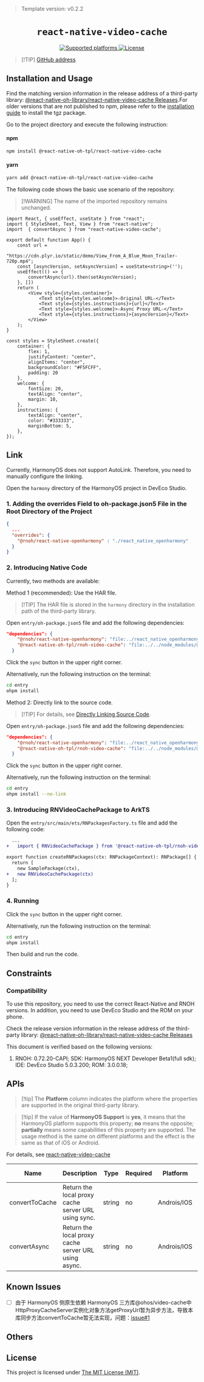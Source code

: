 > Template version: v0.2.2

<p align="center">
  <h1 align="center"> <code>react-native-video-cache</code> </h1>
</p>
<p align="center">
    <a href="https://github.com/zhigang1992/react-native-video-cache">
        <img src="https://img.shields.io/badge/platforms-android%20|%20ios%20|%20harmony%20-lightgrey.svg" alt="Supported platforms" />
    </a>
    <a href="https://www.mit-license.org/">
        <img src="https://img.shields.io/badge/license-MIT-green.svg" alt="License" />
        <!-- <img src="https://img.shields.io/badge/license-Apache-blue.svg" alt="License" /> -->
    </a>
</p>

> [!TIP] [GitHub address](https://github.com/react-native-oh-library/react-native-video-cache)

## Installation and Usage

Find the matching version information in the release address of a third-party library: [@react-native-oh-library/react-native-video-cache Releases](https://github.com/react-native-oh-library/react-native-video-cache/releases).For older versions that are not published to npm, please refer to the [installation guide](/en/tgz-usage-en.md) to install the tgz package.

Go to the project directory and execute the following instruction:



<!-- tabs:start -->

#### **npm**

```bash
npm install @react-native-oh-tpl/react-native-video-cache
```

#### **yarn**

```bash
yarn add @react-native-oh-tpl/react-native-video-cache
```

<!-- tabs:end -->

The following code shows the basic use scenario of the repository:

> [!WARNING] The name of the imported repository remains unchanged.

```tsx
import React, { useEffect, useState } from "react";
import { StyleSheet, Text, View } from "react-native";
import  { convertAsync } from "react-native-video-cache";

export default function App() {
    const url =
        "https://cdn.plyr.io/static/demo/View_From_A_Blue_Moon_Trailer-720p.mp4";
    const [asyncVersion, setAsyncVersion] = useState<string>('');
    useEffect(() => {
        convertAsync(url).then(setAsyncVersion);
    }, [])
    return (
        <View style={styles.container}>
            <Text style={styles.welcome}>☆Original URL☆</Text>
            <Text style={styles.instructions}>{url}</Text>
            <Text style={styles.welcome}>☆Async Proxy URL☆</Text>
            <Text style={styles.instructions}>{asyncVersion}</Text>
        </View>
    );
}

const styles = StyleSheet.create({
    container: {
        flex: 1,
        justifyContent: "center",
        alignItems: "center",
        backgroundColor: "#F5FCFF",
        padding: 20
    },
    welcome: {
        fontSize: 20,
        textAlign: "center",
        margin: 10,
    },
    instructions: {
        textAlign: "center",
        color: "#333333",
        marginBottom: 5,
    },
});
```

## Link

Currently, HarmonyOS does not support AutoLink. Therefore, you need to manually configure the linking.

Open the `harmony` directory of the HarmonyOS project in DevEco Studio.

### 1. Adding the overrides Field to oh-package.json5 File in the Root Directory of the Project

```json
{
  ...
  "overrides": {
    "@rnoh/react-native-openharmony" : "./react_native_openharmony"
  }
}
```

### 2. Introducing Native Code

Currently, two methods are available:

Method 1 (recommended): Use the HAR file.

> [!TIP] The HAR file is stored in the `harmony` directory in the installation path of the third-party library.

Open `entry/oh-package.json5` file and add the following dependencies:

```json
"dependencies": {
    "@rnoh/react-native-openharmony": "file:../react_native_openharmony",
    "@react-native-oh-tpl/rnoh-video-cache": "file:../../node_modules/@react-native-oh-tpl/react-native-video-cache/harmony/react_native_video_cache.har"
  }
```

Click the `sync` button in the upper right corner.

Alternatively, run the following instruction on the terminal:

```bash
cd entry
ohpm install
```

Method 2: Directly link to the source code.

> [!TIP] For details, see [Directly Linking Source Code](/en/link-source-code.md).

Open `entry/oh-package.json5` file and add the following dependencies:

```json
"dependencies": {
    "@rnoh/react-native-openharmony": "file:../react_native_openharmony",
    "@react-native-oh-tpl/rnoh-video-cache": "file:../../node_modules/@react-native-oh-tpl/react-native-video-cache/harmony/react_native_video_cache"
  }
```

Click the `sync` button in the upper right corner.

Alternatively, run the following instruction on the terminal:

```bash
cd entry
ohpm install --no-link
```

### 3. Introducing RNVideoCachePackage to ArkTS

Open the `entry/src/main/ets/RNPackagesFactory.ts` file and add the following code:

```diff
  ...
+   import { RNVideoCachePackage } from '@react-native-oh-tpl/rnoh-video-cache/ts';

export function createRNPackages(ctx: RNPackageContext): RNPackage[] {
  return [
    new SamplePackage(ctx),
+   new RNVideoCachePackage(ctx)
  ];
}
```

### 4. Running

Click the `sync` button in the upper right corner.

Alternatively, run the following instruction on the terminal:

```bash
cd entry
ohpm install
```

Then build and run the code.

## Constraints

### Compatibility

To use this repository, you need to use the correct React-Native and RNOH versions. In addition, you need to use DevEco Studio and the ROM on your phone.

Check the release version information in the release address of the third-party library: [@react-native-oh-library/react-native-video-cache Releases](https://github.com/react-native-oh-library/react-native-video-cache/releases)

This document is verified based on the following versions:

1. RNOH: 0.72.20-CAPI; SDK: HarmonyOS NEXT Developer Beta1(full sdk); IDE: DevEco Studio 5.0.3.200; ROM: 3.0.0.18;

## APIs

> [!tip] The **Platform** column indicates the platform where the properties are supported in the original third-party library.

> [!tip] If the value of **HarmonyOS Support** is **yes**, it means that the HarmonyOS platform supports this property; **no** means the opposite; **partially** means some capabilities of this property are supported. The usage method is the same on different platforms and the effect is the same as that of iOS or Android.

For details, see [react-native-video-cache](https://github.com/zhigang1992/react-native-video-cache)

| Name           | Description                                          | Type   | Required | Platform    | HarmonyOS Support |
| -------------- | ---------------------------------------------------- | ------ | -------- | ----------- | ----------------- |
| convertToCache | Return the local proxy cache server URL using sync.  | string | no       | Androis/IOS | no                |
| convertAsync   | Return the local proxy cache server URL using async. | string | no       | Androis/IOS | yes               |

## Known Issues
- [ ] 由于 HarmonyOS 侧原生依赖 HarmonyOS 三方库@ohos/video-cache中HttpProxyCacheServer实例化对象方法getProxyUrl暂为异步方法，导致本库同步方法convertToCache暂无法实现，问题：[issue#1](https://github.com/react-native-oh-library/react-native-video-cache/issues/1)

## Others

## License

This project is licensed under [The MIT License (MIT)](https://www.mit-license.org).
